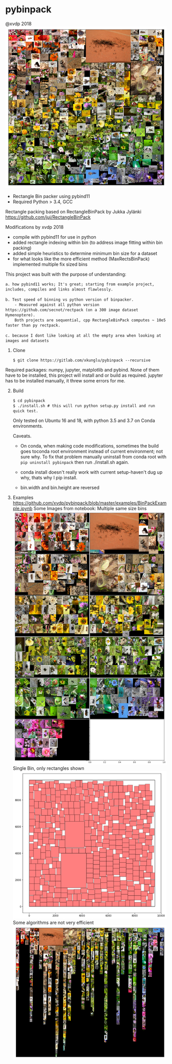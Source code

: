 pybinpack
=========
@xvdp 2018
![Max Rects BinPack single bin](https://github.com/xvdp/pybinpack/blob/master/examples/0_MRBP_h0_b1_o1.png)

* Rectangle Bin packer using pybind11
* Required Python > 3.4, GCC

Rectangle packing based on RectangleBinPack by Jukka Jylänki
https://github.com/juj/RectangleBinPack 

Modifications by xvdp 2018
* compile with pybind11 for use in python
* added rectangle indexing within bin (to address image fitting within bin packing)
* added simple heuristics to determine minimum bin size for a dataset
* for what looks like the more efficient method (MaxRectsBinPack) implemented multiple fix sized bins


This project was built with the purpose of understanding:

    a. how pybind11 works; It's great; starting from example project, includes, compiles and links almost flawlessly.

    b. Test speed of binning vs python version of binpacker.
        - Measured against all python version https://github.com/secnot/rectpack (on a 300 image dataset Hymenoptere).
        Both projects are sequential, cpp RectangleBinPack computes ~ 10e5 faster than py rectpack.

    c. because I dont like looking at all the empty area when looking at images and datasets

1. Clone
    ```
    $ git clone https://gitlab.com/xkunglu/pybinpack --recursive
    ```
Required packages: numpy, jupyter, matplotlib and pybind. None of them have to be installed, this project will install and or build as required.
jupyter has to be installed manually, it threw some errors for me.


2. Build
    ```
    $ cd pybinpack
    $ ./install.sh # this will run python setup.py install and run quick test. 
    ```
    Only tested on Ubuntu 16 and 18, with python 3.5 and 3.7 on Conda environments.

    Caveats. 
    * On conda, when making code modifications, sometimes the build goes toconda root environment instead of current environment; 
    not sure why.
    To fix that problem manually uninstall from conda root with `pip uninstall pybinpack` then run ./install.sh again.
    * conda install doesn't really work with current setup-haven't dug up why, thats why I pip install.

    * bin.width and bin.height are reversed

 3. Examples
    https://github.com/xvdp/pybinpack/blob/master/examples/BinPackExample.ipynb
    Some Images from notebook:
Multiple same size bins  
![Image](https://github.com/xvdp/pybinpack/blob/master/examples/3_MRBP_h0_b11.png)
Single Bin, only rectangles shown
![Image](https://github.com/xvdp/pybinpack/blob/master/examples/4_MRBP_h1_b1_o105.png)
 Some algorithms are not very efficient
![Image](https://github.com/xvdp/pybinpack/blob/master/examples/9_GBP_h0_b1_o177.png)
    
    
    
